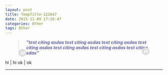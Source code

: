 ```yaml
---
layout: post
title: TempTitle-122647
date: 2015-11-09 17:26:47
categories: Other
tags: Other
---
```


<style>
blockquote {
	color: #66a;
	font-weight: bold;
	font-style: italic;
	margin: 1em 3em; }
blockquote p:before {
	content: '"'; }
blockquote p:after {
	content: '"'; }
q:before,blockquote:before{
margin-left:-.5em;
content: open-quote;
 font-size: 24pt;
 text-align: center;
 line-height: 42px;
 color: #fff;
 background: #ddd;
 float: left;
 position: relative;
 top: 30px;
 border-radius: 25px;
 height: 25px;
 width: 25px;

}q:after,blockquote:after{
 content: close-quote;
 font-size: 24pt;
 text-align: center;
 line-height: 42px;
 color: #fff;
 background: #ddd;
 float: right;
 position: relative;
 bottom: 40px;
 border-radius: 25px;
 height: 25px;
 width: 25px;}
</style>

> test citing asdas test citing asdas test citing asdas test citing asdas test citing asdas test citing asdas test citing asdas 

hi | hi
ok | ok

------
